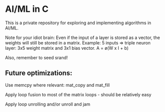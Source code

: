 # AI/ML in C
This is a private repository for exploring and implementing algorithms in AI/ML.

Note for your idiot brain: Even if the input of a layer is stored as a vector, the weights will still be stored in a matrix.
Example: 5 inputs => triple neuron layer: 3x5 weight matrix and 3x1 bias vector.
A = ø(W x I + b)

Also, remember to seed srand!

## Future optimizations:
Use memcpy where relevant: mat_copy and mat_fill

Apply loop fusion to most of the matrix loops - should be relatively easy

Apply loop unrolling and/or unroll and jam

